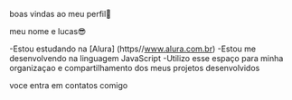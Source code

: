 boas vindas ao meu perfil🙌

meu nome e lucas😎

-Estou estudando na [Alura] (https//www.alura.com.br)
-Estou me desenvolvendo na linguagem JavaScript
-Utilizo esse espaço para minha organizaçao e compartilhamento dos meus projetos desenvolvidos

 voce entra em contatos comigo
